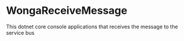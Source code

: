 # WongaReceiveMessage
This dotnet core console applications that receives the message to the service bus
